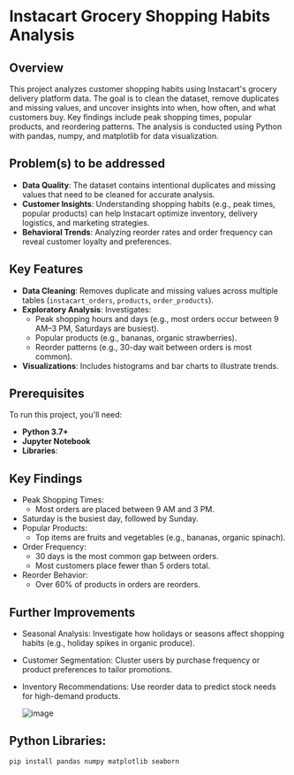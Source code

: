 # Instacart Grocery Shopping Habits Analysis

## Overview
This project analyzes customer shopping habits using Instacart's grocery delivery platform data. The goal is to clean the dataset, remove duplicates and missing values, and uncover insights into when, how often, and what customers buy. Key findings include peak shopping times, popular products, and reordering patterns. The analysis is conducted using Python with pandas, numpy, and matplotlib for data visualization.

## Problem(s) to be addressed
- **Data Quality**: The dataset contains intentional duplicates and missing values that need to be cleaned for accurate analysis.
- **Customer Insights**: Understanding shopping habits (e.g., peak times, popular products) can help Instacart optimize inventory, delivery logistics, and marketing strategies.
- **Behavioral Trends**: Analyzing reorder rates and order frequency can reveal customer loyalty and preferences.

## Key Features
- **Data Cleaning**: Removes duplicate and missing values across multiple tables (`instacart_orders`, `products`, `order_products`).
- **Exploratory Analysis**: Investigates:
  - Peak shopping hours and days (e.g., most orders occur between 9 AM–3 PM, Saturdays are busiest).
  - Popular products (e.g., bananas, organic strawberries).
  - Reorder patterns (e.g., 30-day wait between orders is most common).
- **Visualizations**: Includes histograms and bar charts to illustrate trends.

## Prerequisites
To run this project, you'll need:
- **Python 3.7+**
- **Jupyter Notebook**
- **Libraries**:

## Key Findings
- Peak Shopping Times:
    - Most orders are placed between 9 AM and 3 PM.
-   Saturday is the busiest day, followed by Sunday.
- Popular Products:
    - Top items are fruits and vegetables (e.g., bananas, organic spinach).
- Order Frequency:
    - 30 days is the most common gap between orders.
    - Most customers place fewer than 5 orders total.
- Reorder Behavior:
    - Over 60% of products in orders are reorders.

## Further Improvements
- Seasonal Analysis: Investigate how holidays or seasons affect shopping habits (e.g., holiday spikes in organic produce).
- Customer Segmentation: Cluster users by purchase frequency or product preferences to tailor promotions.
- Inventory Recommendations: Use reorder data to predict stock needs for high-demand products.

  ![image](https://github.com/user-attachments/assets/d8f89212-cd8e-415d-99fe-0150376be292)

## Python Libraries:
  ```bash
  pip install pandas numpy matplotlib seaborn
